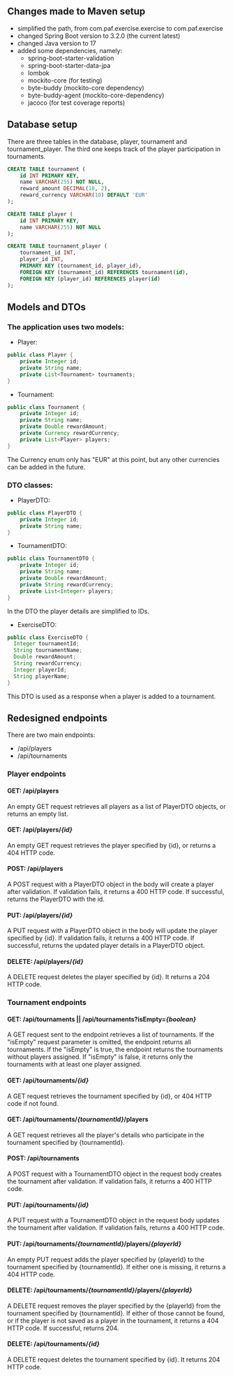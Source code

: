 ## Changes made to Maven setup

- simplified the path, from com.paf.exercise.exercise to com.paf.exercise
- changed Spring Boot version to 3.2.0 (the current latest)
- changed Java version to 17
- added some dependencies, namely:
  - spring-boot-starter-validation
  - spring-boot-starter-data-jpa
  - lombok
  - mockito-core (for testing)
  - byte-buddy (mockito-core dependency)
  - byte-buddy-agent (mockito-core-dependency)
  - jacoco (for test coverage reports)

## Database setup

There are three tables in the database, player, tournament and
tournament_player. The third one keeps track of the player participation in
tournaments.

```sql
CREATE TABLE tournament (
    id INT PRIMARY KEY,
    name VARCHAR(255) NOT NULL,
    reward_amount DECIMAL(10, 2),
    reward_currency VARCHAR(10) DEFAULT 'EUR'
);

CREATE TABLE player (
    id INT PRIMARY KEY,
    name VARCHAR(255) NOT NULL
);

CREATE TABLE tournament_player (
    tournament_id INT,
    player_id INT,
    PRIMARY KEY (tournament_id, player_id),
    FOREIGN KEY (tournament_id) REFERENCES tournament(id),
    FOREIGN KEY (player_id) REFERENCES player(id)
);
```

## Models and DTOs

### The application uses two models:

- Player:

```java
public class Player {
    private Integer id;
    private String name;
    private List<Tournament> tournaments;
}
```

- Tournament:

```java
public class Tournament {
    private Integer id;
    private String name;
    private Double rewardAmount;
    private Currency rewardCurrency;
    private List<Player> players;
}
```

The Currency enum only has "EUR" at this point, but any other currencies can be
added in the future.

### DTO classes:

- PlayerDTO:

```java
public class PlayerDTO {
    private Integer id;
    private String name;
}
```

- TournamentDTO:

```java
public class TournamentDTO {
    private Integer id;
    private String name;
    private Double rewardAmount;
    private String rewardCurrency;
    private List<Integer> players;
}
```

In the DTO the player details are simplified to IDs.

- ExerciseDTO:

```java
public class ExerciseDTO {
  Integer tournamentId;
  String tournamentName;
  Double rewardAmount;
  String rewardCurrency;
  Integer playerId;
  String playerName;
}
```

This DTO is used as a response when a player is added to a tournament.

## Redesigned endpoints

There are two main endpoints:

- /api/players
- /api/tournaments

### Player endpoints

#### GET: /api/players

An empty GET request retrieves all players as a list of PlayerDTO objects, or
returns an empty list.

#### GET: /api/players/_{id}_

An empty GET request retrieves the player specified by {id}, or returns a 404
HTTP code.

#### POST: /api/players

A POST request with a PlayerDTO object in the body will create a player after
validation. If validation fails, it returns a 400 HTTP code. If successful,
returns the PlayerDTO with the id.

#### PUT: /api/players/_{id}_

A PUT request with a PlayerDTO object in the body will update the player
specified by {id}. If validation fails, it returns a 400 HTTP code. If
successful, returns the updated player details in a PlayerDTO object.

#### DELETE: /api/players/_{id}_

A DELETE request deletes the player specified by {id}. It returns a 204 HTTP
code.

### Tournament endpoints

#### GET: /api/tournaments || /api/tournaments?isEmpty=_{boolean}_

A GET request sent to the endpoint retrieves a list of tournaments. If the
"isEmpty" request parameter is omitted, the endpoint returns all tournaments. If
the "isEmpty" is true, the endpoint returns the tournaments without players
assigned. If "isEmpty" is false, it returns only the tournaments with at least
one player assigned.

#### GET: /api/tournaments/_{id}_

A GET request retrieves the tournament specified by {id}, or 404 HTTP code if
not found.

#### GET: /api/tournaments/_{tournamentId}_/players

A GET request retrieves all the player's details who participate in the
tournament specified by {tournamentId}.

#### POST: /api/tournaments

A POST request with a TournamentDTO object in the request body creates the
tournament after validation. If validation fails, it returns a 400 HTTP code.

#### PUT: /api/tournaments/_{id}_

A PUT request with a TournamentDTO object in the request body updates the
tournament after validation. If validation fails, returns a 400 HTTP code.

#### PUT: /api/tournaments/_{tournamentId}_/players/_{playerId}_

An empty PUT request adds the player specified by {playerId} to the tournament
specified by {tournamentId}. If either one is missing, it returns a 404 HTTP
code.

#### DELETE: /api/tournaments/_{tournamentId}_/players/_{playerId}_

A DELETE request removes the player specified by the {playerId} from the
tournament specified by {tournamentId}. If either of those cannot be found, or
if the player is not saved as a player in the tournament, it returns a 404 HTTP
code. If successful, returns 204.

#### DELETE: /api/tournaments/_{id}_

A DELETE request deletes the tournament specified by {id}. It returns 204 HTTP
code.
